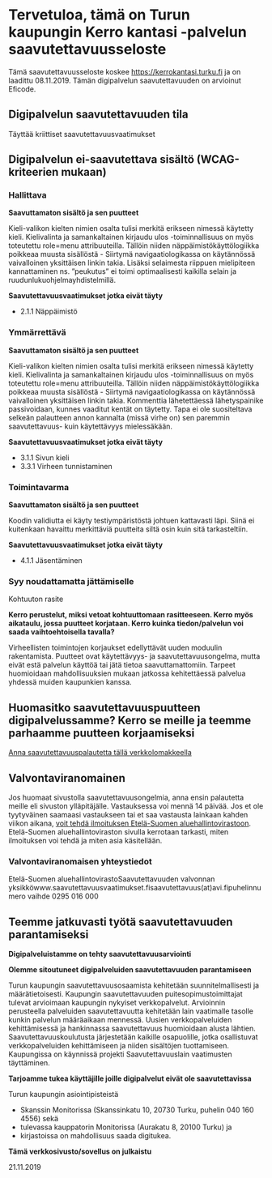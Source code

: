# Tervetuloa, tämä on Turun kaupungin Kerro kantasi -palvelun saavutettavuusseloste

Tämä saavutettavuusseloste koskee https://kerrokantasi.turku.fi ja on laadittu 08.11.2019. Tämän digipalvelun saavutettavuuden on arvioinut Eficode.

## Digipalvelun saavutettavuuden tila

Täyttää kriittiset saavutettavuusvaatimukset

## Digipalvelun ei-saavutettava sisältö (WCAG-kriteerien mukaan)

### Hallittava

**Saavuttamaton sisältö ja sen puutteet**

Kieli-valikon kielten nimien osalta tulisi merkitä erikseen nimessä käytetty kieli. Kielivalinta ja samankaltainen kirjaudu ulos -toiminnallisuus on myös toteutettu role=menu attribuuteilla. Tällöin niiden näppäimistökäyttölogiikka poikkeaa muusta sisällöstä - Siirtymä navigaatiologikassa on käytännössä vaivalloinen yksittäisen linkin takia. Lisäksi selaimesta riippuen mielipiteen kannattaminen ns. ”peukutus” ei toimi optimaalisesti kaikilla selain ja ruudunlukuohjelmayhdistelmillä.

**Saavutettavuusvaatimukset jotka eivät täyty**

- 2.1.1 Näppäimistö

### Ymmärrettävä

**Saavuttamaton sisältö ja sen puutteet**

Kieli-valikon kielten nimien osalta tulisi merkitä erikseen nimessä käytetty kieli. Kielivalinta ja samankaltainen kirjaudu ulos -toiminnallisuus on myös toteutettu role=menu attribuuteilla. Tällöin niiden näppäimistökäyttölogiikka poikkeaa muusta sisällöstä - Siirtymä navigaatiologikassa on käytännössä vaivalloinen yksittäisen linkin takia. Kommenttia lähetettäessä lähetyspainike passivoidaan, kunnes vaaditut kentät on täytetty. Tapa ei ole suositeltava selkeän palautteen annon kannalta (missä virhe on) sen paremmin saavutettavuus- kuin käytettävyys mielessäkään.

**Saavutettavuusvaatimukset jotka eivät täyty**

- 3.1.1 Sivun kieli
- 3.3.1 Virheen tunnistaminen

### Toimintavarma

**Saavuttamaton sisältö ja sen puutteet**

Koodin validiutta ei käyty testiympäristöstä johtuen kattavasti läpi. Siinä ei kuitenkaan havaittu merkittäviä puutteita siltä osin kuin sitä tarkasteltiin.

**Saavutettavuusvaatimukset jotka eivät täyty**

- 4.1.1 Jäsentäminen

### **Syy noudattamatta jättämiselle**

Kohtuuton rasite

**Kerro perustelut, miksi vetoat kohtuuttomaan rasitteeseen. Kerro myös aikataulu, jossa puutteet korjataan. Kerro kuinka tiedon/palvelun voi saada vaihtoehtoisella tavalla?**

Virheellisten toimintojen korjaukset edellyttävät uuden moduulin rakentamista. Puutteet ovat käytettävyys- ja saavutettavuusongelma, mutta eivät estä palvelun käyttöä tai jätä tietoa saavuttamattomiin. Tarpeet huomioidaan mahdollisuuksien mukaan jatkossa kehitettäessä palvelua yhdessä muiden kaupunkien kanssa.

## Huomasitko saavutettavuuspuutteen digipalvelussamme? Kerro se meille ja teemme parhaamme puutteen korjaamiseksi

[Anna saavutettavuuspalautetta tällä verkkolomakkeella](https://opaskartta.turku.fi/eFeedback/fi/Feedback/87/1047%20)

## Valvontaviranomainen

Jos huomaat sivustolla saavutettavuusongelmia, anna ensin palautetta meille eli sivuston ylläpitäjälle. Vastauksessa voi mennä 14 päivää. Jos et ole tyytyväinen saamaasi vastaukseen tai et saa vastausta lainkaan kahden viikon aikana, [voit tehdä ilmoituksen Etelä-Suomen aluehallintovirastoon](https://www.saavutettavuusvaatimukset.fi/oikeutesi/). Etelä-Suomen aluehallintoviraston sivulla kerrotaan tarkasti, miten ilmoituksen voi tehdä ja miten asia käsitellään.

### Valvontaviranomaisen yhteystiedot

Etelä-Suomen aluehallintovirastoSaavutettavuuden valvonnan yksikköwww.saavutettavuusvaatimukset.fisaavutettavuus(at)avi.fipuhelinnumero vaihde 0295 016 000

## Teemme jatkuvasti työtä saavutettavuuden parantamiseksi

**Digipalveluistamme on tehty saavutettavuusarviointi**

**Olemme sitoutuneet digipalveluiden saavutettavuuden parantamiseen**

Turun kaupungin saavutettavuusosaamista kehitetään suunnitelmallisesti ja määrätietoisesti. Kaupungin saavutettavuuden puitesopimustoimittajat tulevat arvioimaan kaupungin nykyiset verkkopalvelut. Arvioinnin perusteella palveluiden saavutettavuutta kehitetään lain vaatimalle tasolle kunkin palvelun määräaikaan mennessä. Uusien verkkopalveluiden kehittämisessä ja hankinnassa saavutettavuus huomioidaan alusta lähtien. Saavutettavuuskoulutusta järjestetään kaikille osapuolille, jotka osallistuvat verkkopalveluiden kehittämiseen ja niiden sisältöjen tuottamiseen. Kaupungissa on käynnissä projekti Saavutettavuuslain vaatimusten täyttäminen.

**Tarjoamme tukea käyttäjille joille digipalvelut eivät ole saavutettavissa**

Turun kaupungin asiointipisteistä

- Skanssin Monitorissa (Skanssinkatu 10, 20730 Turku, puhelin 040 160 4556) sekä
- tulevassa kauppatorin Monitorissa (Aurakatu 8, 20100 Turku) ja
- kirjastoissa on mahdollisuus saada digitukea.

**Tämä verkkosivusto/sovellus on julkaistu**

21.11.2019
